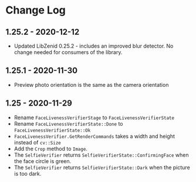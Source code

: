 # Change Log


## 1.25.2 - 2020-12-12
* Updated LibZenid 0.25.2 -  includes an improved blur detector. No change needed for consumers of the library.


## 1.25.1 - 2020-11-30
* Preview photo orientation is the same as the camera orientation


## 1.25 - 2020-11-29

* Rename `FaceLivenessVerifierStage` to `FaceLivenessVerifierState`
* Rename `FaceLivenessVerifierState::Done` to `FaceLivenessVerifierState::Ok`
* `FaceLivenessVerifier.GetRenderCommands` takes a width and height instead of `cv::Size`
* Add the `Crop` method to `Image`.
* The `SelfieVerifier` returns `SelfieVerifierState::ConfirmingFace` when the face circle is green.
* The `SelfieVerifier` returns `SelfieVerifierState::Dark` when the picture is too dark.
